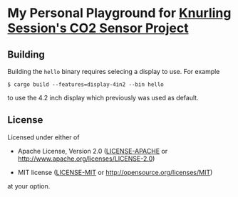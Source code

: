 # My Personal Playground for [Knurling Session's CO2 Sensor Project](https://knurling-books.ferrous-systems.com/sessions/co2sensor.html)

## Building

Building the `hello` binary requires selecing a display to use. For example
```shell
$ cargo build --features=display-4in2 --bin hello
```
to use the 4.2 inch display which previously was used as default.

## License

Licensed under either of

- Apache License, Version 2.0 ([LICENSE-APACHE](LICENSE-APACHE) or
  http://www.apache.org/licenses/LICENSE-2.0)

- MIT license ([LICENSE-MIT](LICENSE-MIT) or http://opensource.org/licenses/MIT)

at your option.
